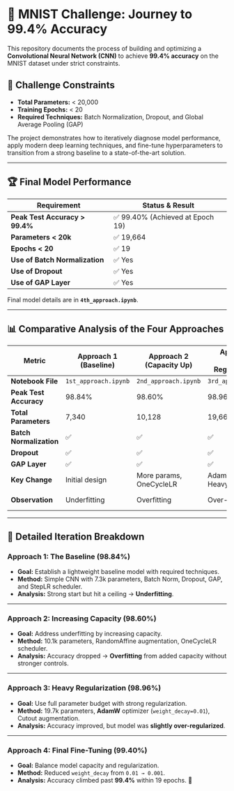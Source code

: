 # 🧠 MNIST Challenge: Journey to 99.4% Accuracy

This repository documents the process of building and optimizing a **Convolutional Neural Network (CNN)** to achieve **99.4% accuracy** on the MNIST dataset under strict constraints.

## 🎯 Challenge Constraints
- **Total Parameters:** < 20,000  
- **Training Epochs:** < 20  
- **Required Techniques:** Batch Normalization, Dropout, and Global Average Pooling (GAP)  

The project demonstrates how to iteratively diagnose model performance, apply modern deep learning techniques, and fine-tune hyperparameters to transition from a strong baseline to a state-of-the-art solution.

---

## 🏆 Final Model Performance
| Requirement | Status & Result |
|-------------|-----------------|
| **Peak Test Accuracy > 99.4%** | ✅ 99.40% (Achieved at Epoch 19) |
| **Parameters < 20k** | ✅ 19,664 |
| **Epochs < 20** | ✅ 19 |
| **Use of Batch Normalization** | ✅ Yes |
| **Use of Dropout** | ✅ Yes |
| **Use of GAP Layer** | ✅ Yes |

Final model details are in **`4th_approach.ipynb`**.

---

## 📊 Comparative Analysis of the Four Approaches

| Metric | Approach 1 (Baseline) | Approach 2 (Capacity Up) | Approach 3 (Heavy Regularization) | Approach 4 (Final Tuning) |
|--------|------------------------|---------------------------|------------------------------------|----------------------------|
| **Notebook File** | `1st_approach.ipynb` | `2nd_approach.ipynb` | `3rd_approach.ipynb` | `4th_approach.ipynb` |
| **Peak Test Accuracy** | 98.84% | 98.60% | 98.96% | **99.40%** |
| **Total Parameters** | 7,340 | 10,128 | 19,664 | 19,664 |
| **Batch Normalization** | ✅ | ✅ | ✅ | ✅ |
| **Dropout** | ✅ | ✅ | ✅ | ✅ |
| **GAP Layer** | ✅ | ✅ | ✅ | ✅ |
| **Key Change** | Initial design | More params, OneCycleLR | AdamW, Cutout, Heavy Reg. | Relaxed weight decay |
| **Observation** | Underfitting | Overfitting | Over-regularized | Balanced & Optimized |

---

## 🔬 Detailed Iteration Breakdown

### **Approach 1: The Baseline (98.84%)**
- **Goal:** Establish a lightweight baseline model with required techniques.  
- **Method:** Simple CNN with 7.3k parameters, Batch Norm, Dropout, GAP, and StepLR scheduler.  
- **Analysis:** Strong start but hit a ceiling → **Underfitting**.  

---

### **Approach 2: Increasing Capacity (98.60%)**
- **Goal:** Address underfitting by increasing capacity.  
- **Method:** 10.1k parameters, RandomAffine augmentation, OneCycleLR scheduler.  
- **Analysis:** Accuracy dropped → **Overfitting** from added capacity without stronger controls.  

---

### **Approach 3: Heavy Regularization (98.96%)**
- **Goal:** Use full parameter budget with strong regularization.  
- **Method:** 19.7k parameters, **AdamW** optimizer (`weight_decay=0.01`), Cutout augmentation.  
- **Analysis:** Accuracy improved, but model was **slightly over-regularized**.  

---

### **Approach 4: Final Fine-Tuning (99.40%)**
- **Goal:** Balance model capacity and regularization.  
- **Method:** Reduced `weight_decay` from `0.01 → 0.001`.  
- **Analysis:** Accuracy climbed past **99.4%** within 19 epochs. 🎉  


